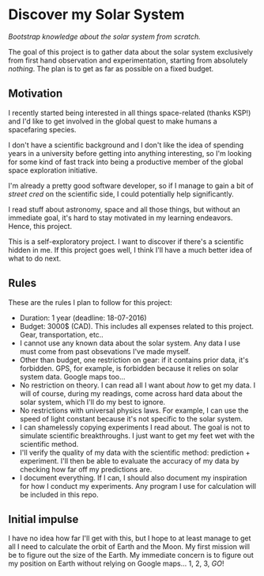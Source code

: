# Discover my Solar System

*Bootstrap knowledge about the solar system from scratch.*

The goal of this project is to gather data about the solar system exclusively from first hand
observation and experimentation, starting from absolutely *nothing*. The plan is to get as far
as possible on a fixed budget.

## Motivation

I recently started being interested in all things space-related (thanks KSP!) and I'd like to get
involved in the global quest to make humans a spacefaring species.

I don't have a scientific background and I don't like the idea of spending years in a university
before getting into anything interesting, so I'm looking for some kind of fast track into being
a productive member of the global space exploration initiative.

I'm already a pretty good software developer, so if I manage to gain a bit of *street cred* on the
scientific side, I could potentially help significantly.

I read stuff about astronomy, space and all those things, but without an immediate goal, it's hard
to stay motivated in my learning endeavors. Hence, this project.

This is a self-exploratory project. I want to discover if there's a scientific hidden in me. If
this project goes well, I think I'll have a much better idea of what to do next.

## Rules

These are the rules I plan to follow for this project:

* Duration: 1 year (deadline: 18-07-2016)
* Budget: 3000$ (CAD). This includes all expenses related to this project. Gear, transportation,
  etc..
* I cannot use any known data about the solar system. Any data I use must come from past
  obsevations I've made myself.
* Other than budget, one restriction on gear: if it contains prior data, it's forbidden. GPS, for
  example, is forbidden because it relies on solar system data. Google maps too...
* No restriction on theory. I can read all I want about *how* to get my data. I will of course,
  during my readings, come across hard data about the solar system, which I'll do my best to
  ignore.
* No restrictions with universal physics laws. For example, I can use the speed of light constant
  because it's not specific to the solar system.
* I can shamelessly copying experiments I read about. The goal is not to simulate scientific
  breakthroughs. I just want to get my feet wet with the scientific method.
* I'll verify the quality of my data with the scientific method: prediction + experiment. I'll
  then be able to evaluate the accuracy of my data by checking how far off my predictions are.
* I document everything. If I can, I should also document my inspiration for how I conduct my
  experiments. Any program I use for calculation will be included in this repo.

## Initial impulse

I have no idea how far I'll get with this, but I hope to at least manage to get all I need to
calculate the orbit of Earth and the Moon. My first mission will be to figure out the size of the
Earth. My immediate concern is to figure out my position on Earth without relying on Google maps...
1, 2, 3, *GO*!

